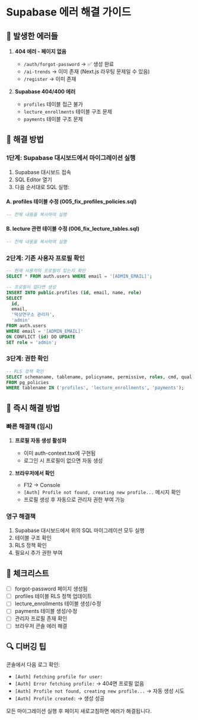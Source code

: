 # Supabase 에러 해결 가이드

## 🚨 발생한 에러들

1. **404 에러 - 페이지 없음**
   - `/auth/forgot-password` → ✅ 생성 완료
   - `/ai-trends` → 이미 존재 (Next.js 라우팅 문제일 수 있음)
   - `/register` → 이미 존재

2. **Supabase 404/400 에러**
   - `profiles` 테이블 접근 불가
   - `lecture_enrollments` 테이블 구조 문제
   - `payments` 테이블 구조 문제

## 🔧 해결 방법

### 1단계: Supabase 대시보드에서 마이그레이션 실행

1. Supabase 대시보드 접속
2. SQL Editor 열기
3. 다음 순서대로 SQL 실행:

#### A. profiles 테이블 수정 (005_fix_profiles_policies.sql)
```sql
-- 전체 내용을 복사하여 실행
```

#### B. lecture 관련 테이블 수정 (006_fix_lecture_tables.sql)
```sql
-- 전체 내용을 복사하여 실행
```

### 2단계: 기존 사용자 프로필 확인

```sql
-- 현재 사용자의 프로필이 있는지 확인
SELECT * FROM auth.users WHERE email = '[ADMIN_EMAIL]';

-- 프로필이 없다면 생성
INSERT INTO public.profiles (id, email, name, role)
SELECT 
  id,
  email,
  '떡상연구소 관리자',
  'admin'
FROM auth.users 
WHERE email = '[ADMIN_EMAIL]'
ON CONFLICT (id) DO UPDATE
SET role = 'admin';
```

### 3단계: 권한 확인

```sql
-- RLS 정책 확인
SELECT schemaname, tablename, policyname, permissive, roles, cmd, qual
FROM pg_policies
WHERE tablename IN ('profiles', 'lecture_enrollments', 'payments');
```

## 🎯 즉시 해결 방법

### 빠른 해결책 (임시)

1. **프로필 자동 생성 활성화**
   - 이미 auth-context.tsx에 구현됨
   - 로그인 시 프로필이 없으면 자동 생성

2. **브라우저에서 확인**
   - F12 → Console
   - `[Auth] Profile not found, creating new profile...` 메시지 확인
   - 프로필 생성 후 자동으로 관리자 권한 부여 가능

### 영구 해결책

1. Supabase 대시보드에서 위의 SQL 마이그레이션 모두 실행
2. 테이블 구조 확인
3. RLS 정책 확인
4. 필요시 추가 권한 부여

## 📝 체크리스트

- [ ] forgot-password 페이지 생성됨
- [ ] profiles 테이블 RLS 정책 업데이트
- [ ] lecture_enrollments 테이블 생성/수정
- [ ] payments 테이블 생성/수정
- [ ] 관리자 프로필 존재 확인
- [ ] 브라우저 콘솔 에러 해결

## 🔍 디버깅 팁

콘솔에서 다음 로그 확인:
- `[Auth] Fetching profile for user:`
- `[Auth] Error fetching profile:` → 404면 프로필 없음
- `[Auth] Profile not found, creating new profile...` → 자동 생성 시도
- `[Auth] Profile created:` → 생성 성공

모든 마이그레이션 실행 후 페이지 새로고침하면 에러가 해결됩니다.